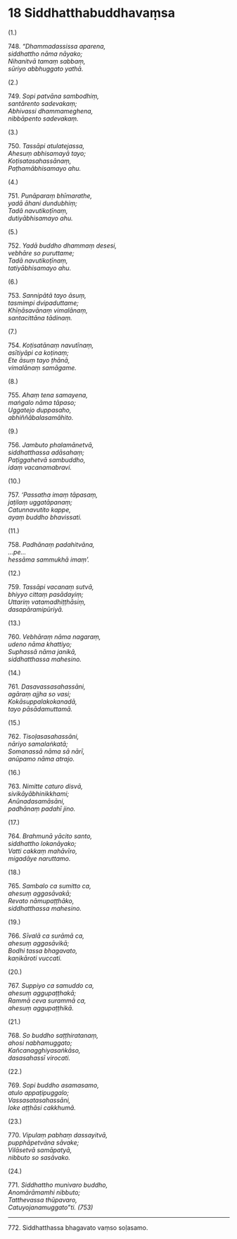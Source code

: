 

# 18 Siddhatthabuddhavaṃsa


(1.)

748\. _“Dhammadassissa aparena,_  
_siddhattho nāma nāyako;_  
_Nihanitvā tamaṃ sabbaṃ,_  
_sūriyo abbhuggato yathā._  


(2.)

749\. _Sopi patvāna sambodhiṃ,_  
_santārento sadevakaṃ;_  
_Abhivassi dhammameghena,_  
_nibbāpento sadevakaṃ._  


(3.)

750\. _Tassāpi atulatejassa,_  
_Ahesuṃ abhisamayā tayo;_  
_Koṭisatasahassānaṃ,_  
_Paṭhamābhisamayo ahu._  


(4.)

751\. _Punāparaṃ bhīmarathe,_  
_yadā āhani dundubhiṃ;_  
_Tadā navutikoṭīnaṃ,_  
_dutiyābhisamayo ahu._  


(5.)

752\. _Yadā buddho dhammaṃ desesi,_  
_vebhāre so puruttame;_  
_Tadā navutikoṭīnaṃ,_  
_tatiyābhisamayo ahu._  


(6.)

753\. _Sannipātā tayo āsuṃ,_  
_tasmimpi dvipaduttame;_  
_Khīṇāsavānaṃ vimalānaṃ,_  
_santacittāna tādinaṃ._  


(7.)

754\. _Koṭisatānaṃ navutīnaṃ,_  
_asītiyāpi ca koṭinaṃ;_  
_Ete āsuṃ tayo ṭhānā,_  
_vimalānaṃ samāgame._  


(8.)

755\. _Ahaṃ tena samayena,_  
_maṅgalo nāma tāpaso;_  
_Uggatejo duppasaho,_  
_abhiññābalasamāhito._  


(9.)

756\. _Jambuto phalamānetvā,_  
_siddhatthassa adāsahaṃ;_  
_Paṭiggahetvā sambuddho,_  
_idaṃ vacanamabravi._  


(10.)

757\. _‘Passatha imaṃ tāpasaṃ,_  
_jaṭilaṃ uggatāpanaṃ;_  
_Catunnavutito kappe,_  
_ayaṃ buddho bhavissati._  


(11.)

758\. _Padhānaṃ padahitvāna,_  
_…pe…_  
_hessāma sammukhā imaṃ’._  


(12.)

759\. _Tassāpi vacanaṃ sutvā,_  
_bhiyyo cittaṃ pasādayiṃ;_  
_Uttariṃ vatamadhiṭṭhāsiṃ,_  
_dasapāramipūriyā._  


(13.)

760\. _Vebhāraṃ nāma nagaraṃ,_  
_udeno nāma khattiyo;_  
_Suphassā nāma janikā,_  
_siddhatthassa mahesino._  


(14.)

761\. _Dasavassasahassāni,_  
_agāraṃ ajjha so vasi;_  
_Kokāsuppalakokanadā,_  
_tayo pāsādamuttamā._  


(15.)

762\. _Tisoḷasasahassāni,_  
_nāriyo samalaṅkatā;_  
_Somanassā nāma sā nārī,_  
_anūpamo nāma atrajo._  


(16.)

763\. _Nimitte caturo disvā,_  
_sivikāyābhinikkhami;_  
_Anūnadasamāsāni,_  
_padhānaṃ padahī jino._  


(17.)

764\. _Brahmunā yācito santo,_  
_siddhattho lokanāyako;_  
_Vatti cakkaṃ mahāvīro,_  
_migadāye naruttamo._  


(18.)

765\. _Sambalo ca sumitto ca,_  
_ahesuṃ aggasāvakā;_  
_Revato nāmupaṭṭhāko,_  
_siddhatthassa mahesino._  


(19.)

766\. _Sīvalā ca surāmā ca,_  
_ahesuṃ aggasāvikā;_  
_Bodhi tassa bhagavato,_  
_kaṇikāroti vuccati._  


(20.)

767\. _Suppiyo ca samuddo ca,_  
_ahesuṃ aggupaṭṭhakā;_  
_Rammā ceva surammā ca,_  
_ahesuṃ aggupaṭṭhikā._  


(21.)

768\. _So buddho saṭṭhiratanaṃ,_  
_ahosi nabhamuggato;_  
_Kañcanagghiyasaṅkāso,_  
_dasasahassī virocati._  


(22.)

769\. _Sopi buddho asamasamo,_  
_atulo appaṭipuggalo;_  
_Vassasatasahassāni,_  
_loke aṭṭhāsi cakkhumā._  


(23.)

770\. _Vipulaṃ pabhaṃ dassayitvā,_  
_pupphāpetvāna sāvake;_  
_Vilāsetvā samāpatyā,_  
_nibbuto so sasāvako._  


(24.)

771\. _Siddhattho munivaro buddho,_  
_Anomārāmamhi nibbuto;_  
_Tatthevassa thūpavaro,_  
_Catuyojanamuggato”ti. (753)_  


---

772\. Siddhatthassa bhagavato vaṃso soḷasamo.





